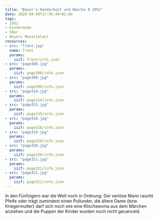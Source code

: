 ```yaml
---
title: "Beyer's Handarbeit und Wäsche 9 1951"
date: 2020-09-09T17:56:49+02:00
tags:
- 1951
- Kindermode
- 50er
- Beyers Monatsblatt
resources:
- src: "front.jpg"
  name: front
  params:
    iiif: front/info.json
- src: "page308.jpg"
  params:
    iiif: page308/info.json
- src: "page309.jpg"
  params:
    iiif: page309/info.json
- src: "page314.jpg"
  params:
    iiif: page314/info.json
- src: "page315.jpg"
  params:
    iiif: page315/info.json
- src: "page318.jpg"
  params:
    iiif: page318/info.json
- src: "page319.jpg"
  params:
    iiif: page319/info.json
- src: "page320.jpg"
  params:
    iiif: page320/info.json
- src: "page321.jpg"
  params:
    iiif: page321/info.json
- src: "page321.jpg"
  params:
    iiif: page321/info.json
---
```

In den Fünfzigern war die Welt noch in Ordnung: Der seriöse Mann raucht Pfeife oder trägt zumindest einen Pullunder, <!--more-->
die ältere Dame (bzw. Kriegermutter) darf sich noch wie eine Klischeeoma aus dem Märchen anziehen und die Puppen der Kinder wurden noch nicht gecanceld.
